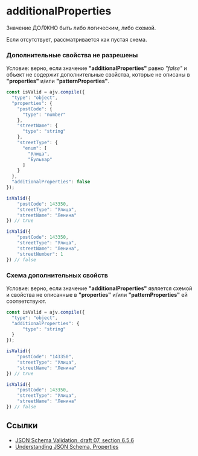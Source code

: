 # additionalProperties
Значение ДОЛЖНО быть либо логическим, либо схемой.

Если отсутствует, рассматривается как пустая схема.

### Дополнительные свойства не разрешены
Условие: верно, если значение **"additionalProperties"** равно *"false"* и объект не содержит дополнительные свойства, которые не описаны в **"properties"** и/или **"patternProperties"**.

```js
const isValid = ajv.compile({
  "type": "object",
  "properties": {
    "postCode": {
      "type": "number"
    },
    "streetName": {
      "type": "string"
    },
    "streetType": {
      "enum": [
        "Улица",
        "Бульвар"
      ]
    }
  },
  "additionalProperties": false
});
```

```js
isValid({
    "postCode": 143350,
    "streetType": "Улица",
    "streetName": "Ленина"
}) // true
```

```js
isValid({
    "postCode": 143350,
    "streetType": "Улица",
    "streetName": "Ленина",
    "streetNumber": 1
}) // false
```


### Схема дополнительных свойств
Условие: верно, если значение **"additionalProperties"** является схемой и свойства не описанные в **"properties"** и/или **"patternProperties"** ей соответствуют.
```js
const isValid = ajv.compile({
  "type": "object",
  "additionalProperties": {
      "type": "string"
  }
});
```

```js
isValid({
    "postCode": "143350",
    "streetType": "Улица",
    "streetName": "Ленина"
}) // true
```

```js
isValid({
    "postCode": 143350,
    "streetType": "Улица",
    "streetName": "Ленина"
}) // false
```


## Ссылки
- [JSON Schema Validation, draft 07, section 6.5.6](https://json-schema.org/draft-07/json-schema-validation.html#rfc.section.6.5.6)
- [Understanding JSON Schema, Properties](https://json-schema.org/understanding-json-schema/reference/object.html#properties)
